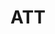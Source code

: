 ---
title: ATT
crosslinks:
- verizon
- tmobile
- Sprint
- NoContract
- autotldr
- u_imguralbumbot
- apple
- cricketgroups
- attwireless
- GalaxyS7
- GooglePixel
- ATTEMPLOYEES
- bestof
- CricketWireless
- SubredditDrama
- Serendipity
- VerizonUDP
- nexus6
- youtube
- uverse
---